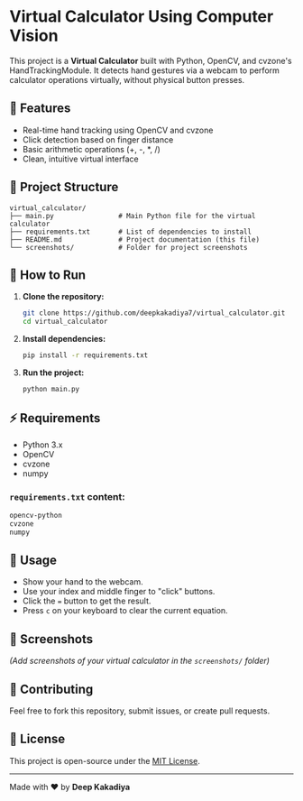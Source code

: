 # Virtual Calculator Using Computer Vision

This project is a **Virtual Calculator** built with Python, OpenCV, and cvzone's HandTrackingModule. It detects hand gestures via a webcam to perform calculator operations virtually, without physical button presses.

## 🚀 Features
- Real-time hand tracking using OpenCV and cvzone
- Click detection based on finger distance
- Basic arithmetic operations (+, -, *, /)
- Clean, intuitive virtual interface

## 📂 Project Structure
```
virtual_calculator/
├── main.py                # Main Python file for the virtual calculator
├── requirements.txt       # List of dependencies to install
├── README.md              # Project documentation (this file)
└── screenshots/           # Folder for project screenshots
```

## 📝 How to Run
1. **Clone the repository:**
   ```bash
   git clone https://github.com/deepkakadiya7/virtual_calculator.git
   cd virtual_calculator
   ```

2. **Install dependencies:**
   ```bash
   pip install -r requirements.txt
   ```

3. **Run the project:**
   ```bash
   python main.py
   ```

## ⚡ Requirements
- Python 3.x
- OpenCV
- cvzone
- numpy

### `requirements.txt` content:
```txt
opencv-python
cvzone
numpy
```

## 🎯 Usage
- Show your hand to the webcam.
- Use your index and middle finger to "click" buttons.
- Click the `=` button to get the result.
- Press `c` on your keyboard to clear the current equation.

## 📸 Screenshots
*(Add screenshots of your virtual calculator in the `screenshots/` folder)*

## 🤝 Contributing
Feel free to fork this repository, submit issues, or create pull requests.

## 📄 License
This project is open-source under the [MIT License](LICENSE).

---
Made with ❤️ by **Deep Kakadiya**
